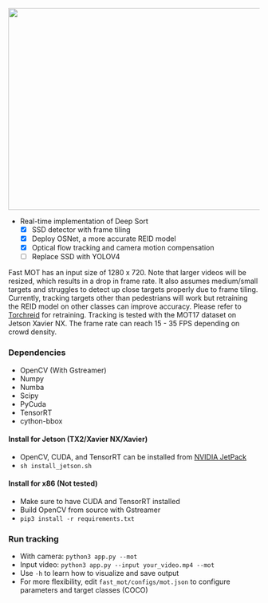 <p align="center">
  <img src="assets/demo.gif" width="720" height="405" />
</p>

- Real-time implementation of Deep Sort 
  - [x] SSD detector with frame tiling
  - [x] Deploy OSNet, a more accurate REID model
  - [x] Optical flow tracking and camera motion compensation
  - [ ] Replace SSD with YOLOV4
  
Fast MOT has an input size of 1280 x 720. Note that larger videos will be resized, which results in a drop in frame rate. It also assumes medium/small targets and struggles to detect up close targets properly due to frame tiling. Currently, tracking targets other than pedestrians will work but retraining the REID model on other classes can improve accuracy. Please refer to [Torchreid](https://github.com/KaiyangZhou/deep-person-reid) for retraining. Tracking is tested with the MOT17 dataset on Jetson Xavier NX. The frame rate can reach 15 - 35 FPS depending on crowd density.

### Dependencies
- OpenCV (With Gstreamer)
- Numpy
- Numba
- Scipy
- PyCuda
- TensorRT  
- cython-bbox

#### Install for Jetson (TX2/Xavier NX/Xavier)
- OpenCV, CUDA, and TensorRT can be installed from [NVIDIA JetPack](https://developer.nvidia.com/embedded/jetpack)    
- `sh install_jetson.sh`
#### Install for x86 (Not tested)
- Make sure to have CUDA and TensorRT installed
- Build OpenCV from source with Gstreamer
- `pip3 install -r requirements.txt`

### Run tracking
- With camera: `python3 app.py --mot`
- Input video: `python3 app.py --input your_video.mp4 --mot`
- Use `-h` to learn how to visualize and save output
- For more flexibility, edit `fast_mot/configs/mot.json` to configure parameters and target classes (COCO)
